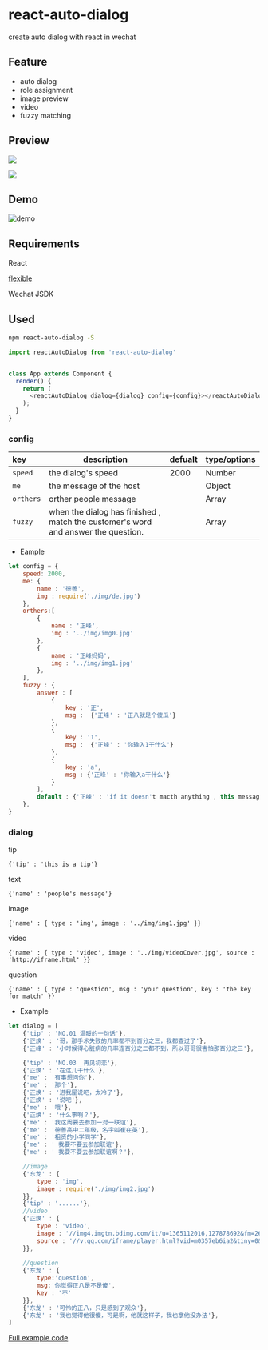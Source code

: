 # react-auto-dialog

create auto dialog with react in wechat

## Feature

- auto dialog
- role assignment
- image preview
- video
- fuzzy matching


## Preview

![](https://jlianphoto.github.io/react-auto-dialog/img/GIF1.gif)

![](https://jlianphoto.github.io/react-auto-dialog/img/Gif2.gif)

## Demo

![demo](//qr.api.cli.im/qr?data=http%253A%252F%252Fdemo.jlianphoto.com%252Fdialog%252F&level=H&transparent=false&bgcolor=%23ffffff&forecolor=%23000000&blockpixel=12&marginblock=1&logourl=http%3A%2F%2Foss-cn-hangzhou.aliyuncs.com%2Fpublic-cli%2Ffree%2F0be7e5fa89c8f09aaba2d62b319af7a11500810824.jpeg&size=280&kid=cliim&key=6850cee0186e9a01c02837c100a20da4)


## Requirements

React

[flexible](https://github.com/amfe/lib-flexible/)

Wechat JSDK

## Used

```bash
npm react-auto-dialog -S
```

```js
import reactAutoDialog from 'react-auto-dialog'


class App extends Component {
  render() {
    return (
      <reactAutoDialog dialog={dialog} config={config}></reactAutoDialog>
    );
  }
}
```


### config

|key|description|defualt|type/options|
|:---|---|---|---|
| `speed`|the dialog's speed |2000|Number|
|`me`|the message of the host||Object|
|`orthers`|orther people message||Array|
|`fuzzy`|when the dialog has finished , match the customer's word and answer the question.||Array|

- Eample

```js
let config = {
	speed: 2000,
	me: {
		name : '德善',
		img : require('./img/de.jpg')
	},
	orthers:[
		{
			name : '正峰',
			img : '../img/img0.jpg'
		},
		{
			name : '正峰妈妈',
			img : '../img/img1.jpg'
		},
	],
	fuzzy : {
		answer : [
			{
				key : '正',
				msg :  {'正峰' : '正八就是个傻瓜'}
			},
			{
				key : '1',
				msg :  {'正峰' : '你输入1干什么'}
			},
			{
				key : 'a',
				msg : {'正峰' : '你输入a干什么'}
			}
		],
		default : {'正峰' : 'if it doesn't macth anything , this message will be sent'},
	},
}

```


### dialog

tip

`{'tip' : 'this is a tip'}`

text

`{'name' : 'people's message'}`

image

`{'name' : {
	type : 'img',
	image : '../img/img1.jpg'
}}`

video

`{'name' : {
	type : 'video',
	image : '../img/videoCover.jpg',
	source : 'http://iframe.html'
}}`

question

`{'name' : {
	type : 'question',
	msg : 'your question',
	key : 'the key for match'
}}`


- Example

```js
let dialog = [
	{'tip' : 'NO.01 温暖的一句话'},
	{'正焕' : '哥，那手术失败的几率都不到百分之三，我都查过了'},
	{'正峰' : '小时候得心脏病的几率连百分之二都不到，所以哥哥很害怕那百分之三'},

	{'tip' : 'NO.03  再见初恋'},
	{'正焕' : '在这儿干什么'},
	{'me' : '有事想问你'},
	{'me' : '那个'},
	{'正焕' : '进我屋说吧，太冷了'},
	{'正焕' : '说吧'},
	{'me' : '哦'},
	{'正焕' : '什么事啊？'},
	{'me' : '我这周要去参加一对一联谊'},
	{'me' : '德善高中二年级，名字叫崔在英'},
	{'me' : '祖贤的小学同学'},
	{'me' : ' 我要不要去参加联谊'},
	{'me' : ' 我要不要去参加联谊啊？'},

	//image
	{'东龙' : {
		type : 'img',
		image : require('./img/img2.jpg')
	}},
	{'tip' : '......'},
	//video
	{'正焕' : {
		type : 'video',
		image : '//img4.imgtn.bdimg.com/it/u=1365112016,127878692&fm=26&gp=0.jpg',
		source : '//v.qq.com/iframe/player.html?vid=m0357eb6ia2&tiny=0&auto=0'
	}},
	
	//question
	{'东龙' : {
		type:'question',
		msg:'你觉得正八是不是傻',
		key : '不'
	}},
	{'东龙' : '可怜的正八，只是感到了观众'},
	{'东龙' : '我也觉得他很傻，可是啊，他就这样子，我也拿他没办法'},
]
```

[Full example code](https://github.com/jlianphoto/react-auto-dialog/blob/master/src/App.jsx)






